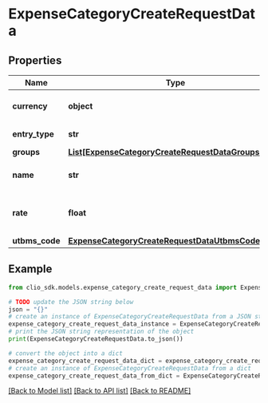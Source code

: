 # ExpenseCategoryCreateRequestData


## Properties

Name | Type | Description | Notes
------------ | ------------- | ------------- | -------------
**currency** | **object** | Currency of the Expense Category. | [optional] 
**entry_type** | **str** | Defaults to unassociated. | [optional] 
**groups** | [**List[ExpenseCategoryCreateRequestDataGroupsInner]**](ExpenseCategoryCreateRequestDataGroupsInner.md) |  | [optional] 
**name** | **str** | Name of the Expense Category. | 
**rate** | **float** | Rate of the Expense Category, default is null. | [optional] 
**utbms_code** | [**ExpenseCategoryCreateRequestDataUtbmsCode**](ExpenseCategoryCreateRequestDataUtbmsCode.md) |  | [optional] 

## Example

```python
from clio_sdk.models.expense_category_create_request_data import ExpenseCategoryCreateRequestData

# TODO update the JSON string below
json = "{}"
# create an instance of ExpenseCategoryCreateRequestData from a JSON string
expense_category_create_request_data_instance = ExpenseCategoryCreateRequestData.from_json(json)
# print the JSON string representation of the object
print(ExpenseCategoryCreateRequestData.to_json())

# convert the object into a dict
expense_category_create_request_data_dict = expense_category_create_request_data_instance.to_dict()
# create an instance of ExpenseCategoryCreateRequestData from a dict
expense_category_create_request_data_from_dict = ExpenseCategoryCreateRequestData.from_dict(expense_category_create_request_data_dict)
```
[[Back to Model list]](../README.md#documentation-for-models) [[Back to API list]](../README.md#documentation-for-api-endpoints) [[Back to README]](../README.md)


